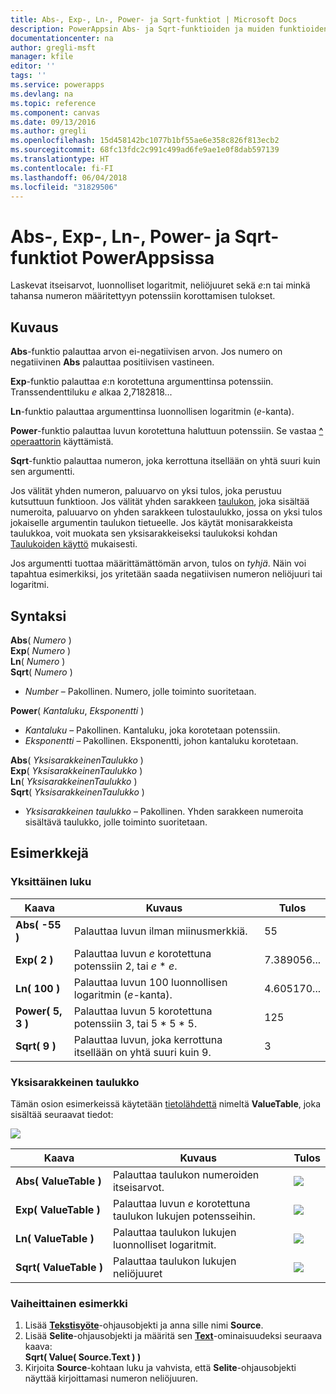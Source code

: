 ```yaml
---
title: Abs-, Exp-, Ln-, Power- ja Sqrt-funktiot | Microsoft Docs
description: PowerAppsin Abs- ja Sqrt-funktioiden ja muiden funktioiden viitetiedot, mukaan lukien syntaksi ja esimerkit
documentationcenter: na
author: gregli-msft
manager: kfile
editor: ''
tags: ''
ms.service: powerapps
ms.devlang: na
ms.topic: reference
ms.component: canvas
ms.date: 09/13/2016
ms.author: gregli
ms.openlocfilehash: 15d458142bc1077b1bf55ae6e358c826f813ecb2
ms.sourcegitcommit: 68fc13fdc2c991c499ad6fe9ae1e0f8dab597139
ms.translationtype: HT
ms.contentlocale: fi-FI
ms.lasthandoff: 06/04/2018
ms.locfileid: "31829506"
---
```

# <a name="abs-exp-ln-power-and-sqrt-functions-in-powerapps"></a>Abs-, Exp-, Ln-, Power- ja Sqrt-funktiot PowerAppsissa
Laskevat itseisarvot, luonnolliset logaritmit, neliöjuuret sekä *e*:n tai minkä tahansa numeron määritettyyn potenssiin korottamisen tulokset.

## <a name="description"></a>Kuvaus
**Abs**-funktio palauttaa arvon ei-negatiivisen arvon. Jos numero on negatiivinen **Abs** palauttaa positiivisen vastineen.

**Exp**-funktio palauttaa *e*:n korotettuna argumenttinsa potenssiin.  Transsendenttiluku *e* alkaa 2,7182818...

**Ln**-funktio palauttaa argumenttinsa luonnollisen logaritmin (*e*-kanta).

**Power**-funktio palauttaa luvun korotettuna haluttuun potenssiin.  Se vastaa [**^** operaattorin](operators.md) käyttämistä.

**Sqrt**-funktio palauttaa numeron, joka kerrottuna itsellään on yhtä suuri kuin sen argumentti.

Jos välität yhden numeron, paluuarvo on yksi tulos, joka perustuu kutsuttuun funktioon.  Jos välität yhden sarakkeen [taulukon](../working-with-tables.md), joka sisältää numeroita, paluuarvo on yhden sarakkeen tulostaulukko, jossa on yksi tulos jokaiselle argumentin taulukon tietueelle. Jos käytät monisarakkeista taulukkoa, voit muokata sen yksisarakkeiseksi taulukoksi kohdan [Taulukoiden käyttö](../working-with-tables.md) mukaisesti.  

Jos argumentti tuottaa määrittämättömän arvon, tulos on *tyhjä*.  Näin voi tapahtua esimerkiksi, jos yritetään saada negatiivisen numeron neliöjuuri tai logaritmi.

## <a name="syntax"></a>Syntaksi
**Abs**( *Numero* )<br>**Exp**( *Numero* )<br>**Ln**( *Numero* )<br>**Sqrt**( *Numero* )

* *Number* – Pakollinen. Numero, jolle toiminto suoritetaan.

**Power**( *Kantaluku*, *Eksponentti* )

* *Kantaluku* – Pakollinen. Kantaluku, joka korotetaan potenssiin.
* *Eksponentti* – Pakollinen. Eksponentti, johon kantaluku korotetaan.

**Abs**( *YksisarakkeinenTaulukko* )<br>**Exp**( *YksisarakkeinenTaulukko* )<br>**Ln**( *YksisarakkeinenTaulukko* )<br>**Sqrt**( *YksisarakkeinenTaulukko* )

* *Yksisarakkeinen taulukko* – Pakollinen. Yhden sarakkeen numeroita sisältävä taulukko, jolle toiminto suoritetaan.

## <a name="examples"></a>Esimerkkejä
### <a name="single-number"></a>Yksittäinen luku
| Kaava | Kuvaus | Tulos |
| --- | --- | --- |
| **Abs( -55 )** |Palauttaa luvun ilman miinusmerkkiä. |55 |
| **Exp( 2 )** |Palauttaa luvun *e* korotettuna potenssiin 2, tai *e* \* *e*. |7.389056... |
| **Ln( 100 )** |Palauttaa luvun 100 luonnollisen logaritmin (*e*-kanta). |4.605170... |
| **Power( 5, 3 )** |Palauttaa luvun 5 korotettuna potenssiin 3, tai 5 \* 5 \* 5. |125 |
| **Sqrt( 9 )** |Palauttaa luvun, joka kerrottuna itsellään on yhtä suuri kuin 9. |3 |

### <a name="single-column-table"></a>Yksisarakkeinen taulukko
Tämän osion esimerkeissä käytetään [tietolähdettä](../working-with-data-sources.md) nimeltä **ValueTable**, joka sisältää seuraavat tiedot:

![](media/function-numericals/values.png)

| Kaava | Kuvaus | Tulos |
| --- | --- | --- |
| **Abs(&nbsp;ValueTable&nbsp;)** |Palauttaa taulukon numeroiden itseisarvot. |<style> img { max-width: none } </style> ![](media/function-numericals/values-abs.png) |
| **Exp(&nbsp;ValueTable&nbsp;)** |Palauttaa luvun *e* korotettuna taulukon lukujen potensseihin. |<style> img { max-width: none } </style> ![](media/function-numericals/values-exp.png) |
| **Ln(&nbsp;ValueTable&nbsp;)** |Palauttaa taulukon lukujen luonnolliset logaritmit. |<style> img { max-width: none } </style> ![](media/function-numericals/values-ln.png) |
| **Sqrt(&nbsp;ValueTable&nbsp;)** |Palauttaa taulukon lukujen neliöjuuret |![](media/function-numericals/values-sqrt.png) |

### <a name="step-by-step-example"></a>Vaiheittainen esimerkki
1. Lisää **[Tekstisyöte](../controls/control-text-input.md)**-ohjausobjekti ja anna sille nimi **Source**.
2. Lisää **Selite**-ohjausobjekti ja määritä sen **[Text](../controls/properties-core.md)**-ominaisuudeksi seuraava kaava:
   <br>
   **Sqrt( Value( Source.Text ) )**
3. Kirjoita **Source**-kohtaan luku ja vahvista, että **Selite**-ohjausobjekti näyttää kirjoittamasi numeron neliöjuuren.


